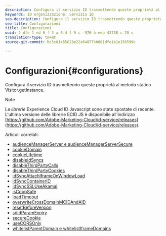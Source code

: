 ```yaml
---
description: Configura il servizio ID trasmettendo queste proprietà al metodo statico Visitor.getInstance.
keywords: ID organizzazione; Servizio ID
seo-description: Configura il servizio ID trasmettendo queste proprietà al metodo statico Visitor.getInstance.
seo-title: Configurazioni
title: Configurazioni
uuid: 2 dfe 1 ed 6-f 3 a 6-4 f 5 c -976 b-eeb 43738 c 20 c
translation-type: tm+mt
source-git-commit: bc5c81455023e22e64877bb861dfe141e158599c

---
```



# Configurazioni{#configurations}

Configura il servizio ID trasmettendo queste proprietà al metodo statico Visitor.getInstance.

>[!NOTE]
>
>Le *librerie* Experience Cloud ID Javascript sono state spostate di recente. L&#39;ultima versione delle librerie ECID JS è disponibile all&#39;indirizzo [https://github.com/Adobe-Marketing-Cloud/id-service/releases](https://github.com/Adobe-Marketing-Cloud/id-service/releases).

Articoli correlati:

+ [audienceManagerServer e audienceManagerServerSecure](subdomain-config.md)
+ [cookieDomain](cookiedomain.md)
+ [cookieLifetime](cookielifetime.md)
+ [disableIdSyncs](disableidsync.md)
+ [disableThirdPartyCalls](disablethirdpartycalls.md)
+ [disableThirdPartyCookies](disable-cookies.md)
+ [idSyncAttachIframeOnWindowLoad](idsyncattachiframeonwindowload.md)
+ [idSyncContainerID](idsyncontainerid.md)
+ [idSyncSSLUseAkamai](idsyncssluseakamai.md)
+ [isCoopSafe](coopsafe.md)
+ [loadTimeout](loadtimeout.md)
+ [overwriteCrossDomainMCIDAndAID](overwrite-visitor-id.md)
+ [resetBeforeVersion](resetbeforeversion.md)
+ [sdidParamExpiry](sdidparamexpiry.md)
+ [secureCookie](securecookie.md)
+ [useCORSOnly](use-cors-only.md)
+ [whitelistParentDomain e whitelistIframeDomains](whitelistdomain.md)

